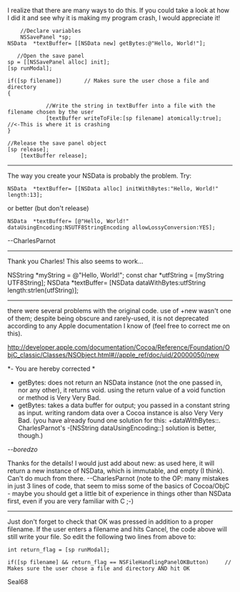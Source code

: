 I realize that there are many ways to do this.  If you could take a look at how I did it and see why it is making my program crash, I would appreciate it!

    
        //Declare variables
        NSSavePanel *sp;
	NSData	*textBuffer= [[NSData new] getBytes:@"Hello, World!"];

       //Open the save panel
	sp = [[NSSavePanel alloc] init];
	[sp runModal];

	if([sp filename])		// Makes sure the user chose a file and directory
	{

                //Write the string in textBuffer into a file with the filename chosen by the user
                [textBuffer writeToFile:[sp filename] atomically:true];  //<-This is where it is crashing
	}	

	//Release the save panel object
	[sp release];
        [textBuffer release];


----
The way you create your NSData is probably the problem. Try:

    NSData	*textBuffer= [[NSData alloc] initWithBytes:"Hello, World!" length:13];

or better (but don't release)

    NSData	*textBuffer= [@"Hello, World!" dataUsingEncoding:NSUTF8StringEncoding allowLossyConversion:YES];

--CharlesParnot

----

Thank you Charles!  This also seems to work...

    
NSString *myString = @"Hello, World!"; 
const char *utfString = [myString UTF8String]; 
NSData	*textBuffer= [NSData dataWithBytes:utfString length:strlen(utfString)];


----

there were several problems with the original code. use of +new wasn't one of them; despite being obscure and rarely-used, it is not deprecated according to any Apple documentation I know of (feel free to correct me on this).

http://developer.apple.com/documentation/Cocoa/Reference/Foundation/ObjC_classic/Classes/NSObject.html#//apple_ref/doc/uid/20000050/new

*- You are hereby corrected *


* getBytes: does not return an NSData instance (not the one passed in, nor any other), it returns void. using the return value of a void function or method is Very Very Bad.
* getBytes: takes a data buffer for output; you passed in a constant string as input. writing random data over a Cocoa instance is also Very Very Bad. (you have already found one solution for this: +dataWithBytes::. CharlesParnot's -[NSString dataUsingEncoding::] solution is better, though.)


*--boredzo*

Thanks for the details! I would just add about new: as used here, it will return a new instance of NSData, which is immutable, and empty (I think). Can't do much from there. --CharlesParnot (note to the OP: many mistakes in just 3 lines of code, that seem to miss some of the basics of Cocoa/ObjC - maybe you should get a little bit of experience in things other than NSData first, even if you are very familiar with C ;-)

----

Just don't forget to check that OK was pressed in addition to a proper filename. If the user enters a filename and hits Cancel, the code above will still write your file. So edit the following two lines from above to:

    
	int return_flag = [sp runModal];

	if([sp filename] && return_flag == NSFileHandlingPanelOKButton)		// Makes sure the user chose a file and directory AND hit OK


Seal68
